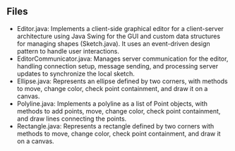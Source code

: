 ## Files

- Editor.java: Implements a client-side graphical editor for a client-server architecture using Java Swing for the GUI and custom data structures for managing shapes (Sketch.java). It uses an event-driven design pattern to handle user interactions.
- EditorCommunicator.java: Manages server communication for the editor, handling connection setup, message sending, and processing server updates to synchronize the local sketch.
- Ellipse.java: Represents an ellipse defined by two corners, with methods to move, change color, check point containment, and draw it on a canvas.
- Polyline.java: Implements a polyline as a list of Point objects, with methods to add points, move, change color, check point containment, and draw lines connecting the points.
- Rectangle.java: Represents a rectangle defined by two corners with methods to move, change color, check point containment, and draw it on a canvas.
